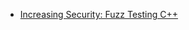 - [Increasing Security: Fuzz Testing C++](https://www.meetingcpp.com/blog/items/Increasing-Security--Fuzz-Testing-Cpp.html)
